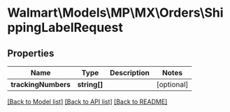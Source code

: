 # Walmart\Models\MP\MX\Orders\ShippingLabelRequest

## Properties

Name | Type | Description | Notes
------------ | ------------- | ------------- | -------------
**trackingNumbers** | **string[]** |  | [optional]


[[Back to Model list]](./) [[Back to API list]](../../../../../README.md#supported-apis) [[Back to README]](../../../../../README.md)
